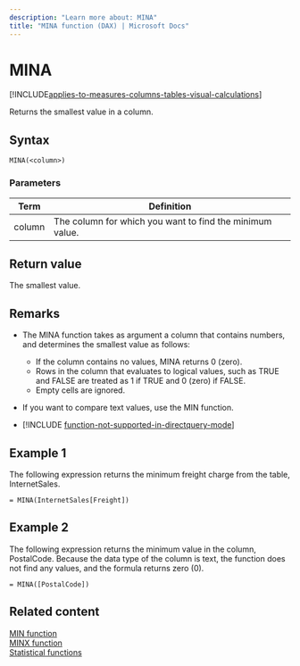 ```yaml
---
description: "Learn more about: MINA"
title: "MINA function (DAX) | Microsoft Docs"
---
```

# MINA

[!INCLUDE[applies-to-measures-columns-tables-visual-calculations](includes/applies-to-measures-columns-tables-visual-calculations.md)]

Returns the smallest value in a column.
  
## Syntax  
  
```dax
MINA(<column>)  
```
  
### Parameters
  
|Term|Definition|  
|--------|--------------|  
|column|The column for which you want to find the minimum value.|  
  
## Return value

The smallest value.  
  
## Remarks

- The MINA function takes as argument a column that contains numbers, and determines the smallest value as follows:  
  - If the column contains no values, MINA returns 0 (zero).  
  - Rows in the column that evaluates to logical values, such as TRUE and FALSE are treated as 1 if TRUE and 0 (zero) if FALSE.
  - Empty cells are ignored.  
  
- If you want to compare text values, use the MIN function.

- [!INCLUDE [function-not-supported-in-directquery-mode](includes/function-not-supported-in-directquery-mode.md)]

## Example 1

The following expression returns the minimum freight charge from the table, InternetSales.  
  
```dax
= MINA(InternetSales[Freight])  
```
  
## Example 2

The following expression returns the minimum value in the column, PostalCode. Because the data type of the column is text, the function does not find any values, and the formula returns zero (0).  
  
```dax
= MINA([PostalCode])  
```
  
## Related content

[MIN function](min-function-dax.md)  
[MINX function](minx-function-dax.md)  
[Statistical functions](statistical-functions-dax.md)  
